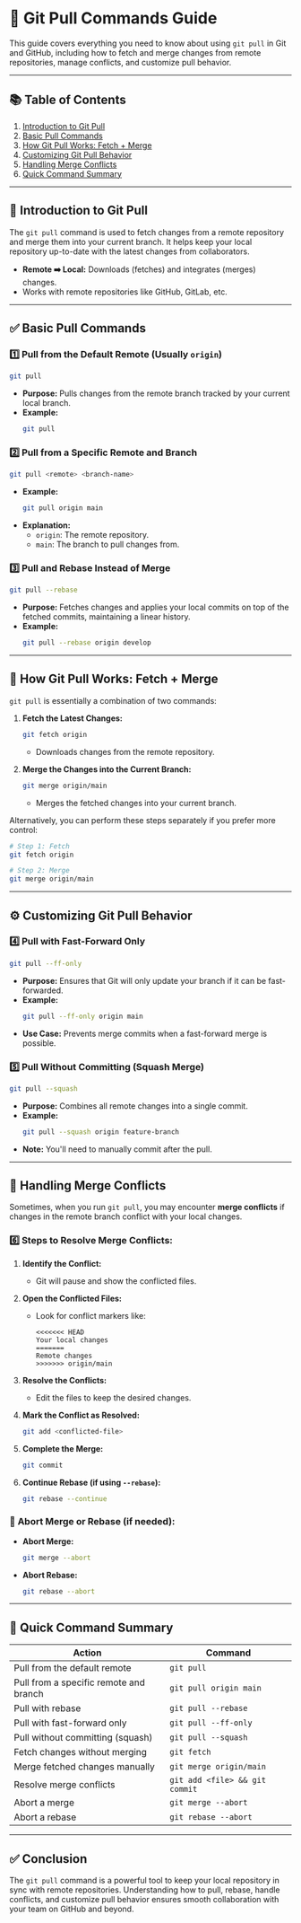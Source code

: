 # 🚀 Git Pull Commands Guide

This guide covers everything you need to know about using `git pull` in Git and GitHub, including how to fetch and merge changes from remote repositories, manage conflicts, and customize pull behavior.

---

## 📚 **Table of Contents**
1. [Introduction to Git Pull](#introduction-to-git-pull)
2. [Basic Pull Commands](#basic-pull-commands)
3. [How Git Pull Works: Fetch + Merge](#how-git-pull-works-fetch--merge)
4. [Customizing Git Pull Behavior](#customizing-git-pull-behavior)
5. [Handling Merge Conflicts](#handling-merge-conflicts)
6. [Quick Command Summary](#quick-command-summary)

---

## 🚀 **Introduction to Git Pull**

The `git pull` command is used to fetch changes from a remote repository and merge them into your current branch. It helps keep your local repository up-to-date with the latest changes from collaborators.

- **Remote ➡️ Local:** Downloads (fetches) and integrates (merges) changes.
- Works with remote repositories like GitHub, GitLab, etc.

---

## ✅ **Basic Pull Commands**

### 1️⃣ **Pull from the Default Remote (Usually `origin`)**

```bash
git pull
```
- **Purpose:** Pulls changes from the remote branch tracked by your current local branch.
- **Example:**
  ```bash
  git pull
  ```

### 2️⃣ **Pull from a Specific Remote and Branch**

```bash
git pull <remote> <branch-name>
```
- **Example:**
  ```bash
  git pull origin main
  ```
- **Explanation:**
  - `origin`: The remote repository.
  - `main`: The branch to pull changes from.

### 3️⃣ **Pull and Rebase Instead of Merge**

```bash
git pull --rebase
```
- **Purpose:** Fetches changes and applies your local commits on top of the fetched commits, maintaining a linear history.
- **Example:**
  ```bash
  git pull --rebase origin develop
  ```

---

## 🔄 **How Git Pull Works: Fetch + Merge**

`git pull` is essentially a combination of two commands:

1. **Fetch the Latest Changes:**
   ```bash
   git fetch origin
   ```
   - Downloads changes from the remote repository.

2. **Merge the Changes into the Current Branch:**
   ```bash
   git merge origin/main
   ```
   - Merges the fetched changes into your current branch.

Alternatively, you can perform these steps separately if you prefer more control:

```bash
# Step 1: Fetch
git fetch origin

# Step 2: Merge
git merge origin/main
```

---

## ⚙️ **Customizing Git Pull Behavior**

### 4️⃣ **Pull with Fast-Forward Only**

```bash
git pull --ff-only
```
- **Purpose:** Ensures that Git will only update your branch if it can be fast-forwarded.
- **Example:**
  ```bash
  git pull --ff-only origin main
  ```
- **Use Case:** Prevents merge commits when a fast-forward merge is possible.

### 5️⃣ **Pull Without Committing (Squash Merge)**

```bash
git pull --squash
```
- **Purpose:** Combines all remote changes into a single commit.
- **Example:**
  ```bash
  git pull --squash origin feature-branch
  ```
- **Note:** You'll need to manually commit after the pull.

---

## 🚩 **Handling Merge Conflicts**

Sometimes, when you run `git pull`, you may encounter **merge conflicts** if changes in the remote branch conflict with your local changes.

### 6️⃣ **Steps to Resolve Merge Conflicts:**

1. **Identify the Conflict:**
   - Git will pause and show the conflicted files.

2. **Open the Conflicted Files:**
   - Look for conflict markers like:
     ```
     <<<<<<< HEAD
     Your local changes
     =======
     Remote changes
     >>>>>>> origin/main
     ```

3. **Resolve the Conflicts:**
   - Edit the files to keep the desired changes.

4. **Mark the Conflict as Resolved:**
   ```bash
   git add <conflicted-file>
   ```

5. **Complete the Merge:**
   ```bash
   git commit
   ```

6. **Continue Rebase (if using `--rebase`):**
   ```bash
   git rebase --continue
   ```

### 🚨 **Abort Merge or Rebase (if needed):**

- **Abort Merge:**
  ```bash
  git merge --abort
  ```
- **Abort Rebase:**
  ```bash
  git rebase --abort
  ```

---

## 🚀 **Quick Command Summary**

| **Action**                                    | **Command**                                  |
|----------------------------------------------|----------------------------------------------|
| Pull from the default remote                 | `git pull`                                   |
| Pull from a specific remote and branch       | `git pull origin main`                       |
| Pull with rebase                             | `git pull --rebase`                          |
| Pull with fast-forward only                  | `git pull --ff-only`                         |
| Pull without committing (squash)             | `git pull --squash`                          |
| Fetch changes without merging                | `git fetch`                                  |
| Merge fetched changes manually               | `git merge origin/main`                      |
| Resolve merge conflicts                     | `git add <file> && git commit`               |
| Abort a merge                                | `git merge --abort`                          |
| Abort a rebase                               | `git rebase --abort`                         |

---

## ✅ **Conclusion**

The `git pull` command is a powerful tool to keep your local repository in sync with remote repositories. Understanding how to pull, rebase, handle conflicts, and customize pull behavior ensures smooth collaboration with your team on GitHub and beyond.

